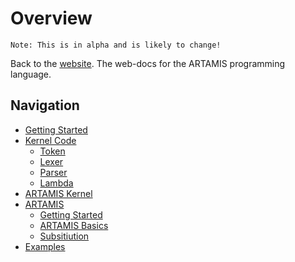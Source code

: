 # Overview

```
Note: This is in alpha and is likely to change!
```

Back to the [website](http://www.artamis.ca). 
The web-docs for the ARTAMIS programming language.

## Navigation

- [Getting Started](/getting-started)
- [Kernel Code](/kernel)
    - [Token](/kernel/token)
    - [Lexer](/kernel/lexer)
    - [Parser](/kernel/parser)
    - [Lambda](/kernel/lambda)
- [ARTAMIS Kernel](/artamis-kernel)
- [ARTAMIS](/artamis)
    - [Getting Started](/artamis/getting-started)
    - [ARTAMIS Basics](/artamis/basics)
    - [Subsitiution](#)
- [Examples](/examples)